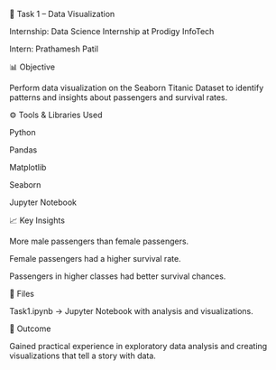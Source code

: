 🧠 Task 1 – Data Visualization

Internship: Data Science Internship at Prodigy InfoTech

Intern: Prathamesh Patil

📊 Objective

Perform data visualization on the Seaborn Titanic Dataset to identify patterns and insights about passengers and survival rates.

⚙️ Tools & Libraries Used

Python

Pandas

Matplotlib

Seaborn

Jupyter Notebook

📈 Key Insights

More male passengers than female passengers.

Female passengers had a higher survival rate.

Passengers in higher classes had better survival chances.

📂 Files

Task1.ipynb → Jupyter Notebook with analysis and visualizations.

🏁 Outcome

Gained practical experience in exploratory data analysis and creating visualizations that tell a story with data.
